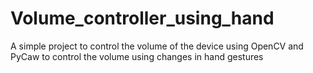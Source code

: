 # Volume_controller_using_hand
A simple project to control the volume of the device using OpenCV and PyCaw to control the volume using changes in hand gestures

